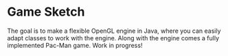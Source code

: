 # Game Sketch
The goal is to make a flexible OpenGL engine in Java, where you can easily adapt classes to work with the engine. Along with the engine comes a fully implemented Pac-Man game. Work in progress!
